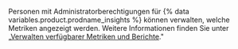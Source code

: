 Personen mit Administratorberechtigungen für {% data variables.product.prodname_insights %} können verwalten, welche Metriken angezeigt werden. Weitere Informationen finden Sie unter „[Verwalten verfügbarer Metriken und Berichte](/insights/installing-and-configuring-github-insights/managing-available-metrics-and-reports)."
